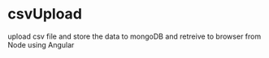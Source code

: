 # csvUpload
upload csv file and store the data to mongoDB and retreive to browser from Node using Angular
